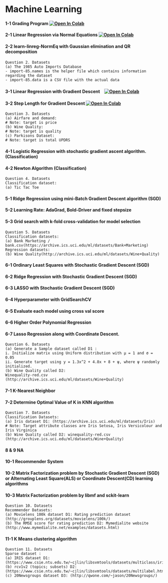 # Machine Learning

#### 1-1 Grading Program [![Open In Colab](https://colab.research.google.com/assets/colab-badge.svg)](https://colab.research.google.com/gist/HaruHonda/e1715f871f273e67f5e520780c9fe528/grading-program.ipynb)
#### 2-1 Linear Regression via Normal Equations [![Open In Colab](https://colab.research.google.com/assets/colab-badge.svg)](https://colab.research.google.com/drive/1UwKlZ5SwygZwWU-MPvFe0rD-gE4PEFxl#scrollTo=SfodSubLJVJX)
#### 2-2 learn-linreg-NormEq with Gaussian elimination and QR decomposition
```
Question 2. Datasets 
(a) The 1985 Auto Imports Database
- import-85.names is the helper file which contains information regarding the dataset
- import-85.data is a CSV file with the actual data
```
#### 3-1 Linear Regression with Gradient Descent　[![Open In Colab](https://colab.research.google.com/assets/colab-badge.svg)](https://colab.research.google.com/gist/HaruHonda/6ce0a68bd434f0a0fee2b05b644084cc/harukihonda_305304_pml.ipynb#scrollTo=BQ0XxJvcEy91)
#### 3-2 Step Length for Gradient Descent [![Open In Colab](https://colab.research.google.com/assets/colab-badge.svg)](https://colab.research.google.com/gist/HaruHonda/6ce0a68bd434f0a0fee2b05b644084cc/harukihonda_305304_pml.ipynb#scrollTo=BQ0XxJvcEy91)
```
Question 3. Datasets 
(a) Airfare and demand: 
# Note: target is price
(b) Wine Quality:
# Note: target is quality
(c) Parkisons Dataset:
# Note: target is total UPDRS
```
#### 4-1 Logistic Regression with stochastic gradient ascent algorithm. (Classification)
#### 4-2 Newton Algorithm (Classification)
```
Question 4. Datasets 
Classification dataset:
(a) Tic Tac Toe
```
#### 5-1 Ridge Regression using mini-Batch Gradient Descent algorithm (SGD)
#### 5-2 Learning Rate: AdaGrad, Bold-Driver and fixed stepsize
#### 5-3 Grid search with k-fold cross-validation for model selection
```
Question 5. Datasets 
Classification datasets:
(a) Bank Marketing / bank.csv(https://archive.ics.uci.edu/ml/datasets/Bank+Marketing)
Regression datasets:
(b) Wine Quality(http://archive.ics.uci.edu/ml/datasets/Wine+Quality)
```
#### 6-1 Ordinary Least Squares with Stochastic Gradient Descent (SGD)
#### 6-2 Ridge Regression with Stochastic Gradient Descent (SGD)
#### 6-3 LASSO with Stochastic Gradient Descent (SGD)
#### 6-4 Hyperparameter with GridSearchCV
#### 6-5 Evaluate each model using cross val score
#### 6-6 Higher Order Polynomial Regression
#### 6-7 Lasso Regression along with Coordinate Descent.
```
Question 6. Datasets 
(a) Generate a Sample dataset called D1 :
i. Initialize matrix using Uniform distribution with μ = 1 and σ = 0.05
ii. Generate target using y = 1.3x^2 + 4.8x + 8 + ψ, where ψ randomly initialized.
(b) Wine Quality called D2: 
Winequality-red.csv (http://archive.ics.uci.edu/ml/datasets/Wine+Quality)
```
#### 7-1 K-Nearest Neighbor
#### 7-2 Determine Optimal Value of K in KNN algorithm
```
Question 7. Datasets 
Classification Datasets: 
(a) Iris dataset D1: (https://archive.ics.uci.edu/ml/datasets/Iris)
# Note: Target attribute classes are Iris Setosa, Iris Versicolour and Iris Virginica 
(b) Wine Quality called D2: winequality-red.csv (http://archive.ics.uci.edu/ml/datasets/Wine+Quality)
```
#### 8 & 9 NA

#### 10-1 Recommender System
#### 10-2 Matrix Factorization problem by Stochastic Gradient Descent (SGD) or Alternating Least Square(ALS) or Coordinate Descent(CD) learning algorithms
#### 10-3 Matrix Factorization problem by libmf and sckit-learn
```
Question 10. Datasets 
Recommender Datasets:
(a) Movielens 100k dataset D1: Rating prediction dataset (http://grouplens.org/datasets/movielens/100k/)
(b) The RMSE score for rating prediction D2: Mymedialite website (http://www.mymedialite.net/examples/datasets.html)
```
#### 11-1 K Means clustering algorithm
```
Question 11. Datasets 
Sparse dataset :
(a) IRIS dataset D1: (https://www.csie.ntu.edu.tw/~cjlin/libsvmtools/datasets/multiclass/iris.scale)
(b) rcv1v2 (topics; subsets) D2: (https://www.csie.ntu.edu.tw/~cjlin/libsvmtools/datasets/multilabel.html)
(c) 20Newsgroups dataset D3: (http://qwone.com/~jason/20Newsgroups/)
```
